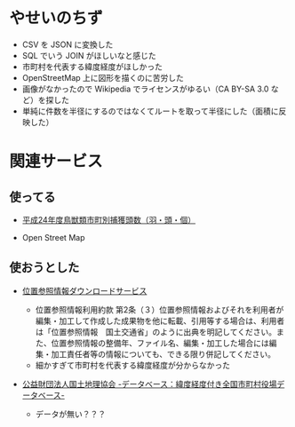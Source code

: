 やせいのちず
===========

* CSV を JSON に変換した
* SQL でいう JOIN がほしいなと感じた
* 市町村を代表する緯度経度がほしかった
* OpenStreetMap 上に図形を描くのに苦労した
* 画像がなかったので Wikipedia でライセンスがゆるい（CA BY-SA 3.0 など）を探した
* 単純に件数を半径にするのではなくてルートを取って半径にした（面積に反映した）

関連サービス
============

使ってる
-------

* [平成24年度鳥獣類市町別捕獲頭数（羽・頭・個）](https://www.pref.fukui.lg.jp/doc/dx-suishin/opendata/list10_chouju.html)

* Open Street Map


使おうとした
-----------

* [位置参照情報ダウンロードサービス](https://nlftp.mlit.go.jp/isj/)
  * 位置参照情報利用約款 第2条（３）位置参照情報およびそれを利用者が編集・加工して作成した成果物を他に転載、引用等する場合は、利用者は「位置参照情報　国土交通省」のように出典を明記してください。また、位置参照情報の整備年、ファイル名、編集・加工した場合には編集・加工責任者等の情報についても、できる限り併記してください。
  * 細かすぎて市町村を代表する緯度経度が分からなかった

* [公益財団法人国土地理協会 -データベース：緯度経度付き全国市町村役場データベース-](https://www.kokudo.or.jp/database/007.html)
  * データが無い？？？

